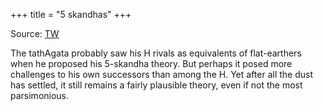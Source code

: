 +++
title = "5 skandhas"
+++

Source: [TW](https://x.com/blog_supplement/status/1976862256999587982)

The tathAgata probably saw his H rivals as equivalents of flat-earthers when he proposed his 5-skandha theory.  But perhaps it posed more challenges to his own successors than among the H. Yet after all the dust has settled, it still remains a fairly plausible theory, even if not the most parsimonious.
